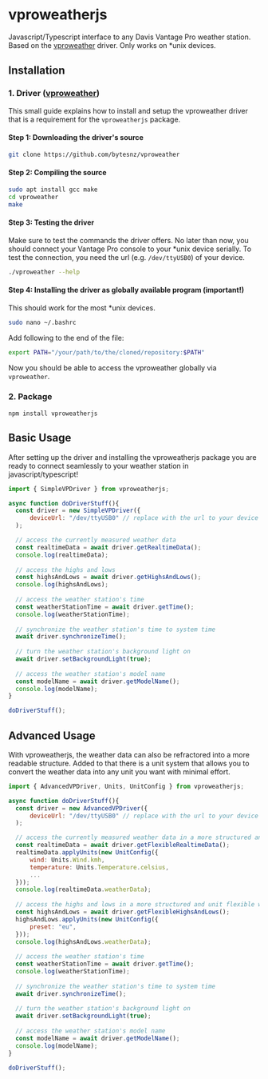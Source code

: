 # vproweatherjs
Javascript/Typescript interface to any Davis Vantage Pro weather station. Based on the [vproweather](https://github.com/bytesnz/vproweather) driver.
Only works on *unix devices.

## Installation
### 1. Driver ([vproweather](https://github.com/bytesnz/vproweather))
This small guide explains how to install and setup the vproweather driver that is a requirement for the `vproweatherjs` package. 
#### Step 1: Downloading the driver's source
```sh
git clone https://github.com/bytesnz/vproweather
```
#### Step 2: Compiling the source
```sh
sudo apt install gcc make
cd vproweather
make
```
#### Step 3: Testing the driver
Make sure to test the commands the driver offers. No later than now, you should connect your Vantage Pro console to your *unix device serially.
To test the connection, you need the url (e.g. `/dev/ttyUSB0`) of your device.
```sh
./vproweather --help
```
#### Step 4: Installing the driver as globally available program (important!)<br>
This should work for the most *unix devices.
```sh
sudo nano ~/.bashrc
```
Add following to the end of the file:
```sh
export PATH="/your/path/to/the/cloned/repository:$PATH"
```
Now you should be able to access the vproweather globally via `vproweather`.
### 2. Package
```
npm install vproweatherjs
```
## Basic Usage
After setting up the driver and installing the vproweatherjs package you are ready to connect seamlessly to your weather station in javascript/typescript!
```javascript
import { SimpleVPDriver } from vproweatherjs;

async function doDriverStuff(){
  const driver = new SimpleVPDriver({
      deviceUrl: "/dev/ttyUSB0" // replace with the url to your device
  );

  // access the currently measured weather data
  const realtimeData = await driver.getRealtimeData();
  console.log(realtimeData);
  
  // access the highs and lows
  const highsAndLows = await driver.getHighsAndLows();
  console.log(highsAndLows);
  
  // access the weather station's time
  const weatherStationTime = await driver.getTime();
  console.log(weatherStationTime);
  
  // synchronize the weather station's time to system time
  await driver.synchronizeTime();
  
  // turn the weather station's background light on
  await driver.setBackgroundLight(true);
  
  // access the weather station's model name
  const modelName = await driver.getModelName();
  console.log(modelName);
}

doDriverStuff();
```
## Advanced Usage
With vproweatherjs, the weather data can also be refractored into a more readable structure.
Added to that there is a unit system that allows you to convert the weather data into any unit you want with minimal effort.
```javascript
import { AdvancedVPDriver, Units, UnitConfig } from vproweatherjs;

async function doDriverStuff(){
  const driver = new AdvancedVPDriver({
      deviceUrl: "/dev/ttyUSB0" // replace with the url to your device
  );

  // access the currently measured weather data in a more structured and unit flexible way
  const realtimeData = await driver.getFlexibleRealtimeData();
  realtimeData.applyUnits(new UnitConfig({
      wind: Units.Wind.kmh,
      temperature: Units.Temperature.celsius,
      ...
  }));
  console.log(realtimeData.weatherData);
  
  // access the highs and lows in a more structured and unit flexible way
  const highsAndLows = await driver.getFlexibleHighsAndLows();
  highsAndLows.applyUnits(new UnitConfig({
      preset: "eu",
  }));
  console.log(highsAndLows.weatherData);
  
  // access the weather station's time
  const weatherStationTime = await driver.getTime();
  console.log(weatherStationTime);
  
  // synchronize the weather station's time to system time
  await driver.synchronizeTime();
  
  // turn the weather station's background light on
  await driver.setBackgroundLight(true);
  
  // access the weather station's model name
  const modelName = await driver.getModelName();
  console.log(modelName);
}

doDriverStuff();
```
